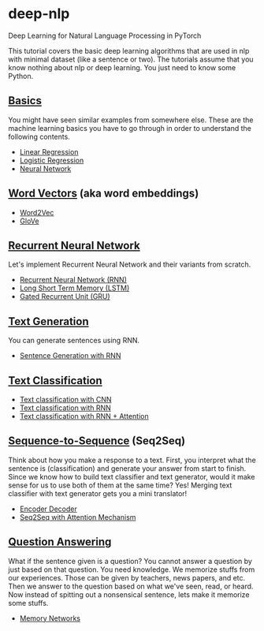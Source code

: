 # deep-nlp
Deep Learning for Natural Language Processing in PyTorch

This tutorial covers the basic deep learning algorithms that are used in nlp with minimal dataset (like a sentence or two).
The tutorials assume that you know nothing about nlp or deep learning. You just need to know some Python.

## [Basics](./00-basics)

You might have seen similar examples from somewhere else.
These are the machine learning basics you have to go through in order to understand the following contents.

- [Linear Regression](linear-regression.ipynb)
- [Logistic Regression](logistic-regression.ipynb)
- [Neural Network](neural-network.ipynb)

## [Word Vectors](./01-word-vectors) (aka word embeddings)

- [Word2Vec](./01-word-vectors/word2vec.ipynb)
- [GloVe](./01-word-vectors/glove.ipynb)

## [Recurrent Neural Network](./02-recurrent-neural-net)

Let's implement Recurrent Neural Network and their variants from scratch.

- [Recurrent Neural Network (RNN)](./02-recurrent-neural-net/rnn.ipynb)
- [Long Short Term Memory (LSTM)](./02-recurrent-neural-net/lstm.ipynb)
- [Gated Recurrent Unit (GRU)](./02-recurrent-neural-net/gru.ipynb)


## [Text Generation](./03-text-generation)

You can generate sentences using RNN.

- [Sentence Generation with RNN](./03-text-generation/text-generator.ipynb)

## [Text Classification](./04-text-classification)

- [Text classification with CNN](./04-text-classification/cnn-classifier.ipynb)
- [Text classification with RNN](./04-text-classification/rnn-classifier.ipynb)
- [Text classification with RNN + Attention](./04-text-classification/rnn-attention-classifier.ipynb)

## [Sequence-to-Sequence](./05-Sequence-to-Sequence) (Seq2Seq)

Think about how you make a response to a text. First, you interpret what the sentence is (classification) and generate your answer from start to finish.
Since we know how to build text classifier and text generator, would it make sense for us to use both of them at the same time? Yes!
Merging text classifier with text generator gets you a mini translator!

- [Encoder Decoder](./05-sequence-to-sequence/encoder-decoder.ipynb)
- [Seq2Seq with Attention Mechanism](./05-sequence-to-sequence/seq2seq-attention.ipynb)

## [Question Answering](./06-question-answering)

What if the sentence given is a question? You cannot answer a question by just based on that question. You need knowledge.
We memorize stuffs from our experiences. Those can be given by teachers, news papers, and etc.
Then we answer to the question based on what we've seen, read, or heard.
Now instead of spitting out a nonsensical sentence, lets make it memorize some stuffs.

- [Memory Networks](./06-question-answering/memory-networks.ipynb)
